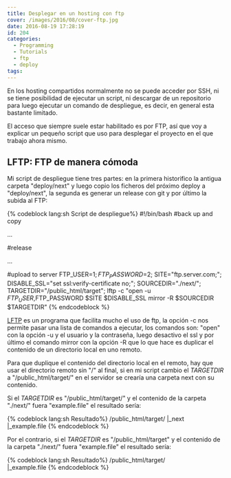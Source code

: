 ```yaml
---
title: Desplegar en un hosting con ftp
cover: /images/2016/08/cover-ftp.jpg
date: 2016-08-19 17:28:19
id: 204
categories:
  - Programming
  - Tutorials
  - ftp
  - deploy
tags:
---
```

En los hosting compartidos normalmente no se puede acceder por SSH, ni se tiene posibilidad de ejecutar un script, ni descargar de un repositorio para luego ejecutar un comando de despliegue, es decir, en general esta bastante limitado.

El acceso que siempre suele estar habilitado es por FTP, así que voy a explicar un pequeño script que uso para desplegar el proyecto en el que trabajo ahora mismo.
<!-- more -->
## LFTP: FTP de manera cómoda 

Mi script de despliegue tiene tres partes: en la primera historifico la antigua carpeta "deploy/next" y luego copio los ficheros del próximo deploy a "deploy/next", la segunda es generar un release con git y por último la subida al FTP:

{% codeblock lang:sh Script de despliegue%}
#!/bin/bash
#back up and copy

...

#release

...

#upload to server
FTP_USER=$1;
FTP_PASSWORD=$2;
SITE="ftp.server.com;";
DISABLE_SSL="set ssl:verify-certificate no;";
SOURCEDIR="./next/";
TARGETDIR="/public_html/target";
lftp -c "open -u $FTP_USER,$FTP_PASSWORD $SITE $DISABLE_SSL  mirror -R $SOURCEDIR $TARGETDIR"
{% endcodeblock %}

[LFTP](https://lftp.yar.ru/) es un programa que facilita mucho el uso de ftp, la opción -c nos permite pasar una lista de comandos a ejecutar, los comandos son: 
"open" con la opción -u y el usuario y la contraseña, luego desactivo el ssl y por último el comando mirror con la opción -R que lo que hace es duplicar el contenido de un directorio local en uno remoto.

Para que duplique el contenido del directorio local en el remoto, hay que usar el directorio remoto sin "/" al final, si en mi script cambio el _TARGETDIR_ a "/public_html/target/" en el servidor se crearía una carpeta next con su contenido.

Si el _TARGETDIR_ es "/public_html/target/" y el contenido de la carpeta "./next/" fuera "example.file" el resultado sería:

{% codeblock lang:sh Resultado%}
/public_html/target/
  |_next
    |_example.file
{% endcodeblock %}

Por el contrario, si el _TARGETDIR_ es "/public_html/target" y el contenido de la carpeta "./next/" fuera "example.file" el resultado sería:

{% codeblock lang:sh Resultado%}
/public_html/target/  
  |_example.file
{% endcodeblock %}